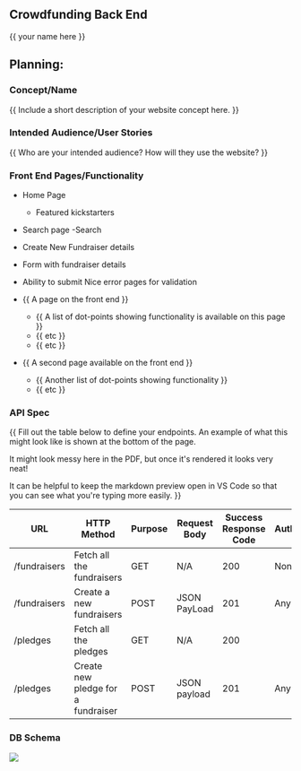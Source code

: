 ## Crowdfunding Back End

{{ your name here }}

## Planning:

### Concept/Name

{{ Include a short description of your website concept here. }}

### Intended Audience/User Stories

{{ Who are your intended audience? How will they use the website? }}

### Front End Pages/Functionality

- Home Page
  - Featured kickstarters
- Search page
  -Search
- Create New Fundraiser details
- Form with fundraiser details
- Ability to submit
  Nice error pages for validation

- {{ A page on the front end }}
  - {{ A list of dot-points showing functionality is available on this page }}
  - {{ etc }}
  - {{ etc }}
- {{ A second page available on the front end }}
  - {{ Another list of dot-points showing functionality }}
  - {{ etc }}

### API Spec

{{ Fill out the table below to define your endpoints. An example of what this might look like is shown at the bottom of the page.

It might look messy here in the PDF, but once it's rendered it looks very neat!

It can be helpful to keep the markdown preview open in VS Code so that you can see what you're typing more easily. }}

| URL          | HTTP Method                        | Purpose | Request Body | Success Response Code | Authentication/Authorisation |
| ------------ | ---------------------------------- | ------- | ------------ | --------------------- | ---------------------------- |
| /fundraisers | Fetch all the fundraisers          | GET     | N/A          | 200                   | None                         |
| /fundraisers | Create a new fundraisers           | POST    | JSON PayLoad | 201                   | Any logged in user           |
| /pledges     | Fetch all the pledges              | GET     | N/A          | 200                   |                              |
| /pledges     | Create new pledge for a fundraiser | POST    | JSON payload | 201                   | Any logged in user           |

### DB Schema

![](./datebase.drawio.svg)
